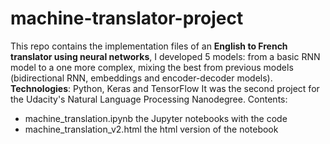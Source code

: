 # machine-translator-project

This repo contains the implementation files of an **English to French translator using neural networks**, I developed 5 models: from a basic RNN model to a one more complex, mixing the best from previous models (bidirectional RNN, embeddings and encoder-decoder models).  
**Technologies**:  Python, Keras and TensorFlow
It was the second project for the Udacity's Natural Language Processing Nanodegree.
Contents:
* machine_translation.ipynb  the Jupyter notebooks with the code
* machine_translation_v2.html the html version of the notebook


